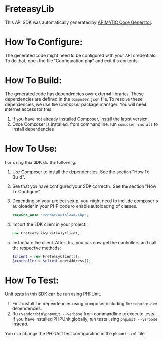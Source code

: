 FreteasyLib
=================
This API SDK was automatically generated by [APIMATIC Code Generator](https://apimatic.io/).

How To Configure:
=================
The generated code might need to be configured with your API credentials. To do that,
open the file "Configuration.php" and edit it's contents.

How To Build: 
=============
The generated code has dependencies over external libraries. These dependencies
are defined in the `composer.json` file. To resolve these dependencies, we use
the *Composer* package manager. You will need internet access for this.

1. If you have not already installed Composer, [install the latest version](https://getcomposer.org/download/).
2. Once Composer is installed, from commandline, run `composer install` 
    to install dependencies.

How To Use:
===========
For using this SDK do the following:

1. Use Composer to install the dependencies. See the section "How To Build".
2. See that you have configured your SDK correctly. See the section "How To Configure".
3. Depending on your project setup, you might need to include composer's autoloader
   in your PHP code to enable autoloading of classes.

   ```PHP
   require_once "vendor/autoload.php";
   ```
4. Import the SDK client in your project: 

    ```PHP
    use FreteasyLib\FreteasyClient;
    ```
5. Instantiate the client. After this, you can now get the controllers and call the
    respective methods:

    ```PHP
    $client = new FreteasyClient();
    $controller = $client->getAddress();
    ```

How To Test:
============
Unit tests in this SDK can be run using PHPUnit. 

1. First install the dependencies using composer including the `require-dev` dependencies.
2. Run `vendor\bin\phpunit --verbose` from commandline to execute tests. If you have 
   installed PHPUnit globally, run tests using `phpunit --verbose` instead.

You can change the PHPUnit test configuration in the `phpunit.xml` file.
